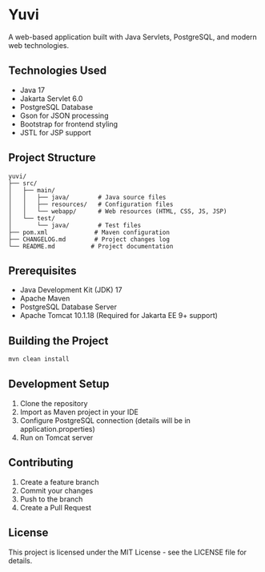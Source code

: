 # Yuvi

A web-based application built with Java Servlets, PostgreSQL, and modern web technologies.

## Technologies Used

- Java 17
- Jakarta Servlet 6.0
- PostgreSQL Database
- Gson for JSON processing
- Bootstrap for frontend styling
- JSTL for JSP support

## Project Structure

```
yuvi/
├── src/
│   ├── main/
│   │   ├── java/        # Java source files
│   │   ├── resources/   # Configuration files
│   │   └── webapp/      # Web resources (HTML, CSS, JS, JSP)
│   └── test/
│       └── java/        # Test files
├── pom.xml             # Maven configuration
├── CHANGELOG.md        # Project changes log
└── README.md          # Project documentation
```

## Prerequisites

- Java Development Kit (JDK) 17
- Apache Maven
- PostgreSQL Database Server
- Apache Tomcat 10.1.18 (Required for Jakarta EE 9+ support)

## Building the Project

```bash
mvn clean install
```

## Development Setup

1. Clone the repository
2. Import as Maven project in your IDE
3. Configure PostgreSQL connection (details will be in application.properties)
4. Run on Tomcat server

## Contributing

1. Create a feature branch
2. Commit your changes
3. Push to the branch
4. Create a Pull Request

## License

This project is licensed under the MIT License - see the LICENSE file for details.
